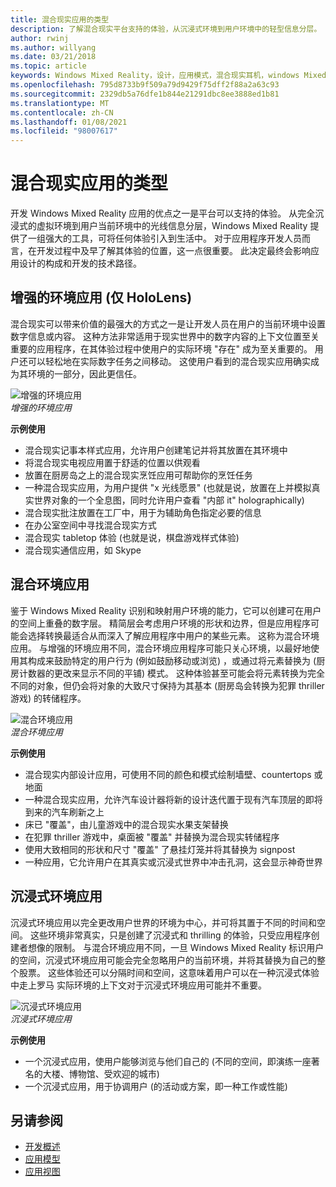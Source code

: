 ```yaml
---
title: 混合现实应用的类型
description: 了解混合现实平台支持的体验，从沉浸式环境到用户环境中的轻型信息分层。
author: rwinj
ms.author: willyang
ms.date: 03/21/2018
ms.topic: article
keywords: Windows Mixed Reality，设计，应用模式，混合现实耳机，windows Mixed Reality 耳机，虚拟现实耳机，HoloLens
ms.openlocfilehash: 795d8733b9f509a79d9429f75dff2f88a2a63c93
ms.sourcegitcommit: 2329db5a76dfe1b844e21291dbc8ee3888ed1b81
ms.translationtype: MT
ms.contentlocale: zh-CN
ms.lasthandoff: 01/08/2021
ms.locfileid: "98007617"
---
```

# <a name="types-of-mixed-reality-apps"></a>混合现实应用的类型

开发 Windows Mixed Reality 应用的优点之一是平台可以支持的体验。 从完全沉浸式的虚拟环境到用户当前环境中的光线信息分层，Windows Mixed Reality 提供了一组强大的工具，可将任何体验引入到生活中。 对于应用程序开发人员而言，在开发过程中及早了解其体验的位置，这一点很重要。 此决定最终会影响应用设计的构成和开发的技术路径。

## <a name="enhanced-environment-apps-hololens-only"></a>增强的环境应用 (仅 HoloLens) 

混合现实可以带来价值的最强大的方式之一是让开发人员在用户的当前环境中设置数字信息或内容。 这种方法非常适用于现实世界中的数字内容的上下文位置至关重要的应用程序，在其体验过程中使用户的实际环境 "存在" 成为至关重要的。 用户还可以轻松地在实际数字任务之间移动。 这使用户看到的混合现实应用确实成为其环境的一部分，因此更信任。

![增强的环境应用](images/enhancedenvironmentapps-640px.jpg)<br>
*增强的环境应用*

**示例使用**
* 混合现实记事本样式应用，允许用户创建笔记并将其放置在其环境中
* 将混合现实电视应用置于舒适的位置以供观看
* 放置在厨房岛之上的混合现实烹饪应用可帮助你的烹饪任务
* 一种混合现实应用，为用户提供 "x 光线愿景" (也就是说，放置在上并模拟真实世界对象的一个全息图，同时允许用户查看 "内部 it" holographically) 
* 混合现实批注放置在工厂中，用于为辅助角色指定必要的信息
* 在办公室空间中寻找混合现实方式
* 混合现实 tabletop 体验 (也就是说，棋盘游戏样式体验) 
* 混合现实通信应用，如 Skype

## <a name="blended-environment-apps"></a>混合环境应用

鉴于 Windows Mixed Reality 识别和映射用户环境的能力，它可以创建可在用户的空间上重叠的数字层。 精简层会考虑用户环境的形状和边界，但是应用程序可能会选择转换最适合从而深入了解应用程序中用户的某些元素。 这称为混合环境应用。 与增强的环境应用不同，混合环境应用程序可能只关心环境，以最好地使用其构成来鼓励特定的用户行为 (例如鼓励移动或浏览) ，或通过将元素替换为 (厨房计数器的更改来显示不同的平铺) 模式。 这种体验甚至可能会将元素转换为完全不同的对象，但仍会将对象的大致尺寸保持为其基本 (厨房岛会转换为犯罪 thriller 游戏) 的转储程序。

![混合环境应用](images/blendedenvironmentapps-640px.jpg)<br>
*混合环境应用*

**示例使用**
* 混合现实内部设计应用，可使用不同的颜色和模式绘制墙壁、countertops 或地面
* 一种混合现实应用，允许汽车设计器将新的设计迭代置于现有汽车顶层的即将到来的汽车刷新之上
* 床已 "覆盖"，由儿童游戏中的混合现实水果支架替换
* 在犯罪 thriller 游戏中，桌面被 "覆盖" 并替换为混合现实转储程序
* 使用大致相同的形状和尺寸 "覆盖" 了悬挂灯笼并将其替换为 signpost
* 一种应用，它允许用户在其真实或沉浸式世界中冲击孔洞，这会显示神奇世界

## <a name="immersive-environment-apps"></a>沉浸式环境应用

沉浸式环境应用以完全更改用户世界的环境为中心，并可将其置于不同的时间和空间。 这些环境非常真实，只是创建了沉浸式和 thrilling 的体验，只受应用程序创建者想像的限制。 与混合环境应用不同，一旦 Windows Mixed Reality 标识用户的空间，沉浸式环境应用可能会完全忽略用户的当前环境，并将其替换为自己的整个股票。 这些体验还可以分隔时间和空间，这意味着用户可以在一种沉浸式体验中走上罗马 实际环境的上下文对于沉浸式环境应用可能并不重要。

![沉浸式环境应用](images/windows-mixed-reality-640px.jpg)<br>
*沉浸式环境应用*

**示例使用**
* 一个沉浸式应用，使用户能够浏览与他们自己的 (不同的空间，即演练一座著名的大楼、博物馆、受欢迎的城市) 
* 一个沉浸式应用，用于协调用户 (的活动或方案，即一种工作或性能) 

## <a name="see-also"></a>另请参阅

* [开发概述](../develop/development.md)
* [应用模型](app-model.md)
* [应用视图](app-views.md)
